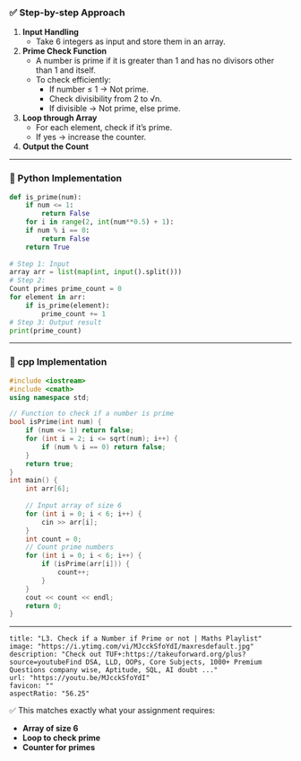 ### ✅ Step-by-step Approach

1. **Input Handling**
    - Take 6 integers as input and store them in an array.
2. **Prime Check Function**
    - A number is prime if it is greater than 1 and has no divisors other than 1 and itself.
    - To check efficiently:
        - If number ≤ 1 → Not prime.
        - Check divisibility from 2 to √n.
        - If divisible → Not prime, else prime.
3. **Loop through Array**
    - For each element, check if it’s prime.
    - If yes → increase the counter.
4. **Output the Count**

---

### 🔹 Python Implementation

```python
def is_prime(num):     
	if num <= 1:         
		return False     
	for i in range(2, int(num**0.5) + 1):         
	if num % i == 0:             
		return False     
	return True  
	
# Step 1: Input 
array arr = list(map(int, input().split()))  
# Step 2: 
Count primes prime_count = 0 
for element in arr:     
	if is_prime(element):         
		prime_count += 1  
# Step 3: Output result 
print(prime_count)
```

---

### 🔹 cpp Implementation

```cpp
#include <iostream>
#include <cmath>
using namespace std;

// Function to check if a number is prime
bool isPrime(int num) {
    if (num <= 1) return false;
    for (int i = 2; i <= sqrt(num); i++) {
        if (num % i == 0) return false;
    }
    return true;
}
int main() {
    int arr[6];
    
    // Input array of size 6
    for (int i = 0; i < 6; i++) {
        cin >> arr[i];
    }
    int count = 0;
    // Count prime numbers
    for (int i = 0; i < 6; i++) {
        if (isPrime(arr[i])) {
            count++;
        }
    }
    cout << count << endl;
    return 0;
}
```

---

```embed
title: "L3. Check if a Number if Prime or not | Maths Playlist"
image: "https://i.ytimg.com/vi/MJcckSfoYdI/maxresdefault.jpg"
description: "Check out TUF+:https://takeuforward.org/plus?source=youtubeFind DSA, LLD, OOPs, Core Subjects, 1000+ Premium Questions company wise, Aptitude, SQL, AI doubt ..."
url: "https://youtu.be/MJcckSfoYdI"
favicon: ""
aspectRatio: "56.25"
```

✅ This matches exactly what your assignment requires:

- **Array of size 6**
- **Loop to check prime**
- **Counter for primes**